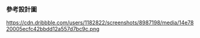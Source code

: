 ### 參考設計圖

https://cdn.dribbble.com/users/1182822/screenshots/8987198/media/14e7820005ecfc42bbdd12a557d7bc9c.png